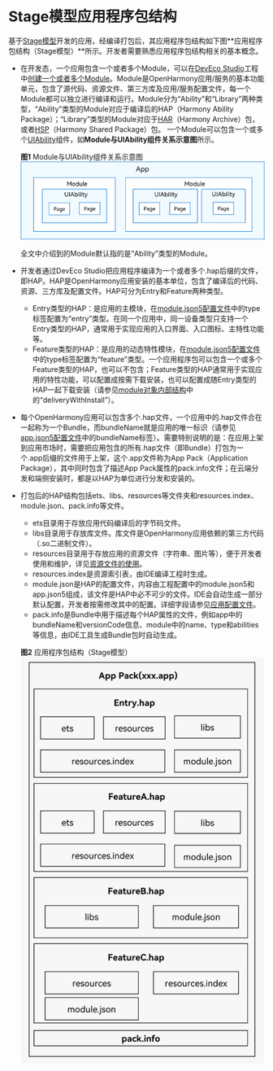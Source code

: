# Stage模型应用程序包结构


基于[Stage模型](application-configuration-file-overview-stage.md)开发的应用，经编译打包后，其应用程序包结构如下图**应用程序包结构（Stage模型）**所示。开发者需要熟悉应用程序包结构相关的基本概念。


- 在开发态，一个应用包含一个或者多个Module，可以在[DevEco Studio](https://developer.harmonyos.com/cn/develop/deveco-studio/)工程中[创建一个或者多个Module](https://developer.harmonyos.com/cn/docs/documentation/doc-guides-V3/ohos-adding-deleting-module-0000001218760594-V3)。Module是OpenHarmony应用/服务的基本功能单元，包含了源代码、资源文件、第三方库及应用/服务配置文件，每一个Module都可以独立进行编译和运行。Module分为“Ability”和“Library”两种类型，“Ability”类型的Module对应于编译后的HAP（Harmony Ability Package）；“Library”类型的Module对应于[HAR](har-package.md)（Harmony Archive）包，或者[HSP](har-package.md)（Harmony Shared Package）包。
  一个Module可以包含一个或多个[UIAbility](../application-models/uiability-overview.md)组件，如**Module与UIAbility组件关系示意图**所示。

    **图1** Module与UIAbility组件关系示意图  
  ![ability-and-module](figures/ability-and-module.png)

  全文中介绍到的Module默认指的是“Ability”类型的Module。

- 开发者通过DevEco Studio把应用程序编译为一个或者多个.hap后缀的文件，即HAP。HAP是OpenHarmony应用安装的基本单位，包含了编译后的代码、资源、三方库及配置文件。HAP可分为Entry和Feature两种类型。
  - Entry类型的HAP：是应用的主模块，在[module.json5配置文件](module-configuration-file.md)中的type标签配置为“entry”类型。在同一个应用中，同一设备类型只支持一个Entry类型的HAP，通常用于实现应用的入口界面、入口图标、主特性功能等。
  - Feature类型的HAP：是应用的动态特性模块，在[module.json5配置文件](module-configuration-file.md)中的type标签配置为“feature”类型。一个应用程序包可以包含一个或多个Feature类型的HAP，也可以不包含；Feature类型的HAP通常用于实现应用的特性功能，可以配置成按需下载安装，也可以配置成随Entry类型的HAP一起下载安装（请参见[module对象内部结构](module-configuration-file.md)中的“deliveryWithInstall”）。

- 每个OpenHarmony应用可以包含多个.hap文件，一个应用中的.hap文件合在一起称为一个Bundle，而bundleName就是应用的唯一标识（请参见[app.json5配置文件](app-configuration-file.md)中的bundleName标签）。需要特别说明的是：在应用上架到应用市场时，需要把应用包含的所有.hap文件（即Bundle）打包为一个.app后缀的文件用于上架，这个.app文件称为App Pack（Application Package），其中同时包含了描述App Pack属性的pack.info文件；在云端分发和端侧安装时，都是以HAP为单位进行分发和安装的。

- 打包后的HAP结构包括ets、libs、resources等文件夹和resources.index、module.json、pack.info等文件。
  - ets目录用于存放应用代码编译后的字节码文件。
  - libs目录用于存放库文件。库文件是OpenHarmony应用依赖的第三方代码（.so二进制文件）。
  - resources目录用于存放应用的资源文件（字符串、图片等），便于开发者使用和维护，详见[资源文件的使用](../key-features/multi-device-app-dev/resource-usage.md)。
  - resources.index是资源索引表，由IDE编译工程时生成。
  - module.json是HAP的配置文件，内容由工程配置中的module.json5和app.json5组成，该文件是HAP中必不可少的文件。IDE会自动生成一部分默认配置，开发者按需修改其中的配置。详细字段请参见[应用配置文件](application-configuration-file-overview-stage.md)。
  - pack.info是Bundle中用于描述每个HAP属性的文件，例如app中的bundleName和versionCode信息、module中的name、type和abilities等信息，由IDE工具生成Bundle包时自动生成。

   **图2** 应用程序包结构（Stage模型）  
     ![app-pack-stage](figures/app-pack-stage.png)

